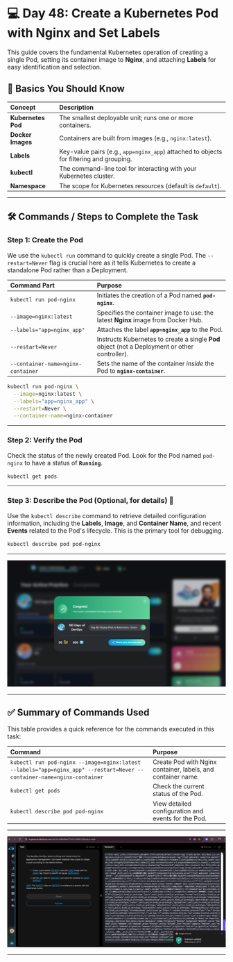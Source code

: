 # 💻 Day 48: Create a Kubernetes Pod with Nginx and Set Labels

This guide covers the fundamental Kubernetes operation of creating a single Pod, setting its container image to **Nginx**, and attaching **Labels** for easy identification and selection.

## 🚀 **Basics You Should Know**

| Concept | Description |
| :--- | :--- |
| **Kubernetes Pod** | The smallest deployable unit; runs one or more containers. |
| **Docker Images** | Containers are built from images (e.g., `nginx:latest`). |
| **Labels** | Key-value pairs (e.g., `app=nginx_app`) attached to objects for filtering and grouping. |
| **kubectl** | The command-line tool for interacting with your Kubernetes cluster. |
| **Namespace** | The scope for Kubernetes resources (default is `default`). |

***

## 🛠️ **Commands / Steps to Complete the Task**

### **Step 1: Create the Pod**

We use the `kubectl run` command to quickly create a single Pod. The `--restart=Never` flag is crucial here as it tells Kubernetes to create a standalone Pod rather than a Deployment.

| Command Part | Purpose |
| :--- | :--- |
| `kubectl run pod-nginx` | Initiates the creation of a Pod named **`pod-nginx`**. |
| `--image=nginx:latest` | Specifies the container image to use: the latest **Nginx** image from Docker Hub. |
| `--labels="app=nginx_app"` | Attaches the label **`app=nginx_app`** to the Pod. |
| `--restart=Never` | Instructs Kubernetes to create a single **Pod** object (not a Deployment or other controller). |
| `--container-name=nginx-container` | Sets the name of the container *inside* the Pod to **`nginx-container`**. |

```bash
kubectl run pod-nginx \
  --image=nginx:latest \
  --labels="app=nginx_app" \
  --restart=Never \
  --container-name=nginx-container
```

  ---

### **Step 2: Verify the Pod**

Check the status of the newly created Pod. Look for the Pod named `pod-nginx` to have a status of **`Running`**.

```bash
kubectl get pods
```

---

### **Step 3: Describe the Pod (Optional, for details)** 📝

Use the `kubectl describe` command to retrieve detailed configuration information, including the **Labels**, **Image**, and **Container Name**, and recent **Events** related to the Pod's lifecycle. This is the primary tool for debugging.

```bash
kubectl describe pod pod-nginx
```

***
![Screenshot 2025-09-23 233252](assets/Screenshot%202025-09-23%20233252.png)

---

## ✅ **Summary of Commands Used**

This table provides a quick reference for the commands executed in this task:

| Command | Purpose | 
| :--- | :--- |
| `kubectl run pod-nginx --image=nginx:latest --labels="app=nginx_app" --restart=Never --container-name=nginx-container` | Create Pod with Nginx container, labels, and container name. |
| `kubectl get pods` | Check the current status of the Pod. |
| `kubectl describe pod pod-nginx` | View detailed configuration and events for the Pod. |

---
![Screenshot 2025-09-23 232950](assets/Screenshot%202025-09-23%20232950.png)

---
